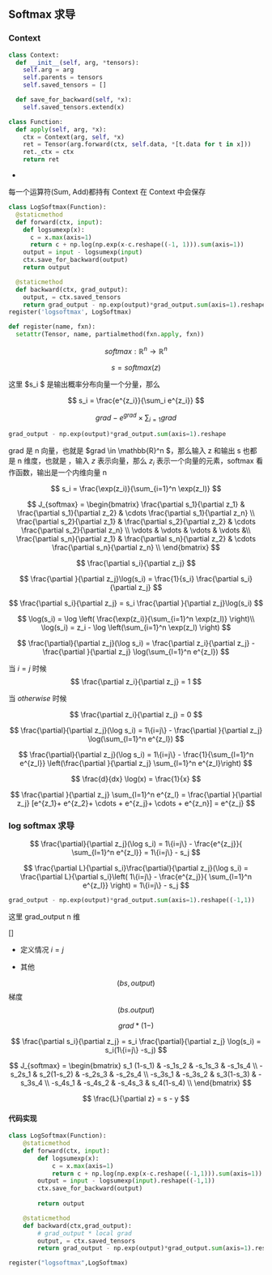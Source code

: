 ## Softmax 求导

### Context

```python
class Context:
  def __init__(self, arg, *tensors):
    self.arg = arg
    self.parents = tensors
    self.saved_tensors = []

  def save_for_backward(self, *x):
    self.saved_tensors.extend(x)
```

```python
class Function:
  def apply(self, arg, *x):
    ctx = Context(arg, self, *x)
    ret = Tensor(arg.forward(ctx, self.data, *[t.data for t in x]))
    ret._ctx = ctx
    return ret
```
- 
每一个运算符(Sum, Add)都持有 Context 在 Context 中会保存


```python
class LogSoftmax(Function):
  @staticmethod
  def forward(ctx, input):
    def logsumexp(x):
      c = x.max(axis=1)
      return c + np.log(np.exp(x-c.reshape((-1, 1))).sum(axis=1))
    output = input - logsumexp(input)
    ctx.save_for_backward(output)
    return output

  @staticmethod
  def backward(ctx, grad_output):
    output, = ctx.saved_tensors
    return grad_output - np.exp(output)*grad_output.sum(axis=1).reshape((-1, 1))
register('logsoftmax', LogSoftmax)
```

```python
def register(name, fxn):
  setattr(Tensor, name, partialmethod(fxn.apply, fxn))
```

$$
softmax: \mathbb{R}^n \rightarrow \mathbb{R}^n
$$

$$
s = softmax(z)
$$

这里 $s_i $ 是输出概率分布向量一个分量，那么

$$
s_i = \frac{e^{z_i}}{\sum_i e^{z_i}}
$$

$$
grad - e^{grad} \times \sum_{i=1} grad
$$

```python
grad_output - np.exp(output)*grad_output.sum(axis=1).reshape
```
grad 是 n 向量，也就是 $grad \in \mathbb{R}^n $，那么输入 z 和输出 s 也都是 n 维度，也就是 ，输入 $z$ 表示向量，那么 $z_i$ 表示一个向量的元素，softmax 看作函数，输出是一个内维向量 n 

$$
s_i = \frac{\exp(z_i)}{\sum_{i=1}^n \exp(z_l)}
$$

$$
J_{softmax} =  \begin{bmatrix} 
\frac{\partial s_1}{\partial z_1} & \frac{\partial s_1}{\partial z_2} & \cdots  \frac{\partial s_1}{\partial z_n} \\
\frac{\partial s_2}{\partial z_1} & \frac{\partial s_2}{\partial z_2} & \cdots  \frac{\partial s_2}{\partial z_n} \\
\vdots & \vdots & \vdots & \vdots &\\
\frac{\partial s_n}{\partial z_1} & \frac{\partial s_n}{\partial z_2} & \cdots  \frac{\partial s_n}{\partial z_n} \\
\end{bmatrix}
$$

$$
\frac{\partial s_i}{\partial z_j}
$$

$$
\frac{\partial }{\partial z_j}\log(s_i) = \frac{1}{s_i} \frac{\partial s_i}{\partial z_j}
$$

$$
\frac{\partial s_i}{\partial z_j} = s_i \frac{\partial }{\partial z_j}\log(s_i) 
$$

$$
\log(s_i) = \log \left( \frac{\exp(z_i)}{\sum_{i=1}^n \exp(z_l)} \right)\\
\log(s_i) = z_i - \log \left(\sum_{i=1}^n \exp(z_l) \right)
$$

$$
\frac{\partial}{\partial z_j}(\log s_i) = \frac{\partial z_i}{\partial z_j} - \frac{\partial }{\partial z_j} \log(\sum_{l=1}^n e^{z_l})
$$ 

当 $i=j$  时候
$$
\frac{\partial z_i}{\partial z_j} = 1
$$

当 $otherwise$  时候

$$
\frac{\partial z_i}{\partial z_j} = 0
$$


$$
\frac{\partial}{\partial z_j}(\log s_i) = 1\{i=j\} - \frac{\partial }{\partial z_j} \log(\sum_{l=1}^n e^{z_l})
$$

$$
\frac{\partial}{\partial z_j}(\log s_i) = 1\{i=j\} -  \frac{1}{\sum_{l=1}^n e^{z_l}} \left(\frac{\partial }{\partial z_j} \sum_{l=1}^n e^{z_l}\right)
$$


$$
\frac{d}{dx} \log(x) = \frac{1}{x}
$$

$$
\frac{\partial }{\partial z_j} \sum_{l=1}^n e^{z_l} = \frac{\partial }{\partial z_j} [e^{z_1}+ e^{z_2}+ \cdots + e^{z_j}+ \cdots + e^{z_n}] =  e^{z_j}
$$
### log softmax 求导


$$
\frac{\partial}{\partial z_j}(\log s_i) = 1\{i=j\} - \frac{e^{z_j}}{ \sum_{l=1}^n e^{z_l}} = 1\{i=j\} - s_j
$$

$$
\frac{\partial L}{\partial s_i}\frac{\partial}{\partial z_j}(\log s_i) = \frac{\partial L}{\partial s_i}\left( 1\{i=j\} - \frac{e^{z_j}}{ \sum_{l=1}^n e^{z_l}} \right) = 1\{i=j\} - s_j
$$

```python
grad_output - np.exp(output)*grad_output.sum(axis=1).reshape((-1,1))
```
这里 grad_output n 维 


$[]$

- 定义情况 $i=j$

- 其他



$$
(bs,output)
$$
梯度
$$
(bs.output)
$$

$$
grad * (1 - )
$$

$$
\frac{\partial s_i}{\partial z_j} = s_i \frac{\partial}{\partial z_j} \log(s_i) = s_i(1\{i=j\} -s_j)
$$

$$
J_{softmax} =  \begin{bmatrix} 
s_1 (1-s_1) & -s_1s_2 & -s_1s_3  & -s_1s_4 \\
-s_2s_1 & s_2(1-s_2) & -s_2s_3  & -s_2s_4 \\
-s_3s_1 & -s_3s_2 & s_3(1-s_3)  & -s_3s_4 \\
-s_4s_1 & -s_4s_2 & -s_4s_3  & s_4(1-s_4) \\
\end{bmatrix}
$$



$$
\frac{L}{\partial z} = s - y
$$






#### 代码实现

```python
class LogSoftmax(Function):
    @staticmethod
    def forward(ctx, input):
        def logsumexp(x):
            c = x.max(axis=1)
            return c + np.log(np.exp(x-c.reshape((-1,1))).sum(axis=1))
        output = input - logsumexp(input).reshape((-1,1))
        ctx.save_for_backward(output)
    
        return output

    @staticmethod
    def backward(ctx,grad_output):
        # grad_output * local grad
        output, = ctx.saved_tensors
        return grad_output - np.exp(output)*grad_output.sum(axis=1).reshape((-1,1))

register("logsoftmax",LogSoftmax)
```